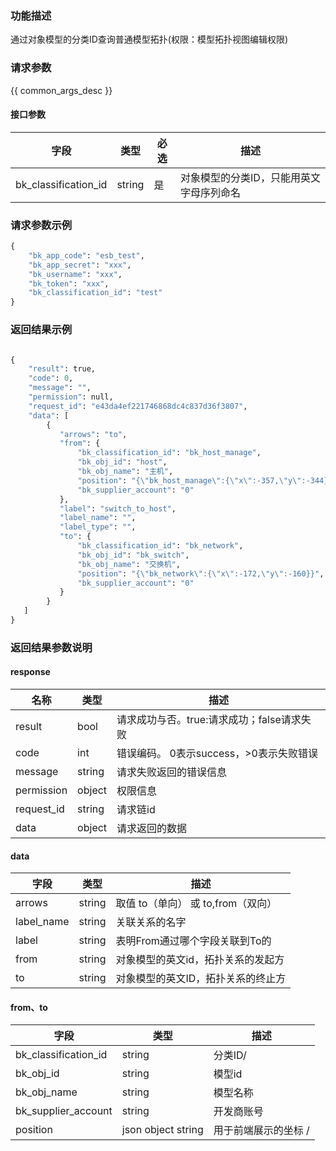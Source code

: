 ### 功能描述

通过对象模型的分类ID查询普通模型拓扑(权限：模型拓扑视图编辑权限)

### 请求参数

{{ common_args_desc }}

#### 接口参数

| 字段                  |  类型      | 必选   |  描述                                    |
|----------------------|------------|--------|------------------------------------------|
| bk_classification_id |string      |是      | 对象模型的分类ID，只能用英文字母序列命名 |


### 请求参数示例

```python
{
    "bk_app_code": "esb_test",
    "bk_app_secret": "xxx",
    "bk_username": "xxx",
    "bk_token": "xxx",
    "bk_classification_id": "test"
}
```

### 返回结果示例

```python

{
    "result": true,
    "code": 0,
    "message": "",
    "permission": null,
    "request_id": "e43da4ef221746868dc4c837d36f3807",
    "data": [
        {
           "arrows": "to",
           "from": {
               "bk_classification_id": "bk_host_manage",
               "bk_obj_id": "host",
               "bk_obj_name": "主机",
               "position": "{\"bk_host_manage\":{\"x\":-357,\"y\":-344},\"lhmtest\":{\"x\":163,\"y\":75}}",
               "bk_supplier_account": "0"
           },
           "label": "switch_to_host",
           "label_name": "",
           "label_type": "",
           "to": {
               "bk_classification_id": "bk_network",
               "bk_obj_id": "bk_switch",
               "bk_obj_name": "交换机",
               "position": "{\"bk_network\":{\"x\":-172,\"y\":-160}}",
               "bk_supplier_account": "0"
           }
        }
   ]
}
```

### 返回结果参数说明
#### response

| 名称    | 类型   | 描述                                       |
| ------- | ------ | ------------------------------------------ |
| result  | bool   | 请求成功与否。true:请求成功；false请求失败 |
| code    | int    | 错误编码。 0表示success，>0表示失败错误    |
| message | string | 请求失败返回的错误信息                     |
| permission    | object | 权限信息    |
| request_id    | string | 请求链id    |
| data    | object | 请求返回的数据                             |

#### data

| 字段       | 类型      | 描述                               |
|------------|-----------|------------------------------------|
| arrows     | string    | 取值 to（单向） 或 to,from（双向） |
| label_name | string    | 关联关系的名字                     |
| label      | string    | 表明From通过哪个字段关联到To的     |
| from       | string    | 对象模型的英文id，拓扑关系的发起方 |
| to         | string    | 对象模型的英文ID，拓扑关系的终止方 |

#### from、to
| 字段       | 类型      | 描述                               |
|------------|-----------|------------------------------------|
|bk_classification_id|string|分类ID/
|  bk_obj_id    |string     | 模型id |
|  bk_obj_name    |string     | 模型名称 |
| bk_supplier_account | string | 开发商账号   |
| position             | json object string | 用于前端展示的坐标   /
